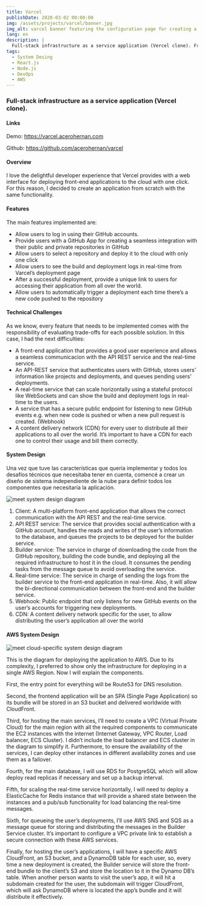 ```yaml
---
title: Varcel
publishDate: 2020-03-02 00:00:00
img: /assets/projects/varcel/banner.jpg
img_alt: varcel banner featuring the configuration page for creating a deployment
lang: en
description: |
  Full-stack infrastructure as a service application (Vercel clone). Frontend with React.js, backend with Node.js and deployment in AWS.
tags:
  - System Desing
  - React.js
  - Node.js
  - DevOps
  - AWS
---
```


### Full-stack infrastructure as a service application (Vercel clone).

#### Links

Demo: <a href="https://varcel.acerohernan.com" target="_blank">https://varcel.acerohernan.com</a>

Github: <a href="https://github.com/acerohernan/varcel" target="_blank">https://github.com/acerohernan/varcel</a>

#### Overview

I love the delightful developer experience that Vercel provides with a web interface for deploying front-end applications to the cloud with one click. For this reason, I decided to create an application from scratch with the same functionality.

#### Features

The main features implemented are:

- Allow users to log in using their GitHub accounts.
- Provide users with a GitHub App for creating a seamless integration with their public and private repositories in GitHub
- Allow users to select a repository and deploy it to the cloud with only one click
- Allow users to see the build and deployment logs in real-time from Varcel’s deployment page
- After a successful deployment, provide a unique link to users for accessing their application from all over the world.
- Allow users to automatically trigger a deployment each time there’s a new code pushed to the repository

#### Technical Challenges

As we know, every feature that needs to be implemented comes with the responsibility of evaluating trade-offs for each possible solution. In this case, I had the next difficulties:

- A front-end application that provides a good user experience and allows a seamless communicacion with the API REST service and the real-time service.
- An API-REST service that authenticates users with GitHub, stores users’ information like projects and deployments, and queues pending users’ deployments.
- A real-time service that can scale horizontally using a stateful protocol like WebSockets and can show the build and deployment logs in real-time to the users.
- A service that has a secure public endpoint for listening to new GitHub events e.g. when new code is pushed or when a new pull request is created. (Webhook)
- A content delivery network (CDN) for every user to distribute all their applications to all over the world. It’s important to have a CDN for each one to control their usage and bill them correctly.

#### System Design

Una vez que tuve las características que quería implementar y todos los desafíos técnicos que necesitaba tener en cuenta, comencé a crear un diseño de sistema independiente de la nube para definir todos los componentes que necesitaría la aplicación.

<img src="/assets/projects/varcel/system-design.jpeg" alt="meet system design diagram" />

1. Client: A multi-platform front-end application that allows the correct communication with the API REST and the real-time service.
2. API REST service: The service that provides social authentication with a GitHub account, handles the reads and writes of the user’s information to the database, and queues the projects to be deployed for the builder service. 
3. Builder service: The service in charge of downloading the code from the GitHub repository, building the code bundle, and deploying all the required infrastructure to host it in the cloud. It consumes the pending tasks from the message queue to avoid overloading the service. 
4. Real-time service: The service in charge of sending the logs from the builder service to the front-end application in real-time. Also, it will allow the bi-directional communication between the front-end and the builder service.
5. Webhook: Public endpoint that only listens for new GitHub events on the user’s accounts for triggering new deployments. 
6. CDN: A content delivery network specific for the user, to allow distributing the user’s application all over the world

#### AWS System Design

<img src="/assets/projects/varcel/cloud-diagram.jpeg" alt="meet cloud-specific system design diagram" />

This is the diagram for deploying the application to AWS. Due to its complexity, I preferred to show only the infrastructure for deploying in a single AWS Region. Now I will explain the components.

First, the entry point for everything will be Route53 for DNS resolution. 

Second, the frontend application will be an SPA (Single Page Application) so its bundle will be stored in an S3 bucket and delivered worldwide with CloudFront. 

Third, for hosting the main services, I’ll need to create a VPC (Virtual Private Cloud) for the main region with all the required components to communicate the EC2 instances with the internet (Internet Gateway, VPC Router, Load balancer, ECS Cluster). I didn’t include the load balancer and ECS cluster in the diagram to simplify it. Furthermore, to ensure the availability of the services, I can deploy other instances in different availability zones and use them as a failover.

Fourth, for the main database, I will use RDS for PostgreSQL which will allow deploy read replicas if necessary and set up a backup interval.

Fifth, for scaling the real-time service horizontally, I will need to deploy a ElasticCache for Redis instance that will provide a shared state between the instances and a pub/sub functionality for load balancing the real-time messages.

Sixth, for queueing the user’s deployments, I’ll use AWS SNS and SQS as a message queue for storing and distributing the messages in the Builder Service cluster. It’s important to configure a VPC private link to establish a secure connection with these AWS services.

Finally, for hosting the user’s applications, I will have a specific AWS CloudFront, an S3 bucket, and a DynamoDB table for each user, so, every time a new deployment is created, the Builder service will store the front-end bundle to the client’s S3 and store the location to it in the Dynamo DB’s table. When another person wants to visit the user’s app, it will hit a subdomain created for the user, the subdomain will trigger CloudFront, which will ask DynamoDB where is located the app’s bundle and it will distribute it effectively.